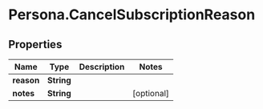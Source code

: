 # Persona.CancelSubscriptionReason

## Properties

Name | Type | Description | Notes
------------ | ------------- | ------------- | -------------
**reason** | **String** |  | 
**notes** | **String** |  | [optional] 


